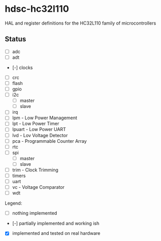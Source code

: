 # hdsc-hc32l110

HAL and register definitions for the HC32L110 family of microcontrollers

## Status
- [ ] adc
- [ ] adt
- [-] clocks
- [ ] crc
- [ ] flash
- [ ] gpio
- [ ] i2c
  - [ ] master
  - [ ] slave
- [ ] irq
- [ ] lpm - Low Power Management
- [ ] lpt - Low Power Timer
- [ ] lpuart - Low Power UART
- [ ] lvd - Lov Voltage Detector
- [ ] pca - Programmable Counter Array
- [ ] rtc
- [ ] spi
  - [ ] master
  - [ ] slave
- [ ] trim - Clock Trimming
- [ ] timers
- [ ] uart
- [ ] vc - Voltage Comparator
- [ ] wdt

Legend:
 - [ ] nothing implemented
 - [-] partially implemented and working ish
 - [x] implemented and tested on real hardware
